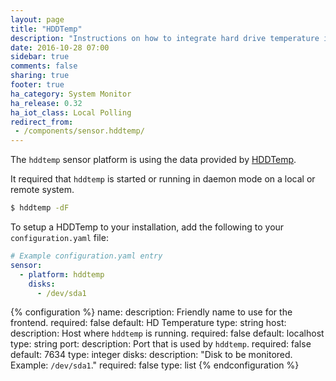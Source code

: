 ```yaml
---
layout: page
title: "HDDTemp"
description: "Instructions on how to integrate hard drive temperature information into Home Assistant."
date: 2016-10-28 07:00
sidebar: true
comments: false
sharing: true
footer: true
ha_category: System Monitor
ha_release: 0.32
ha_iot_class: Local Polling
redirect_from:
 - /components/sensor.hddtemp/
---
```


The `hddtemp` sensor platform is using the data provided by [HDDTemp](http://savannah.nongnu.org/projects/hddtemp).

It required that `hddtemp` is started or running in daemon mode on a local or remote system.

```bash
$ hddtemp -dF
```

To setup a HDDTemp to your installation, add the following to your `configuration.yaml` file:

```yaml
# Example configuration.yaml entry
sensor:
  - platform: hddtemp
    disks:
      - /dev/sda1
```

{% configuration %}
name:
  description: Friendly name to use for the frontend.
  required: false
  default: HD Temperature
  type: string
host:
  description: Host where `hddtemp` is running.
  required: false
  default: localhost
  type: string
port:
  description: Port that is used by `hddtemp`.
  required: false
  default: 7634
  type: integer
disks:
  description: "Disk to be monitored. Example: `/dev/sda1`."
  required: false
  type: list
{% endconfiguration %}
